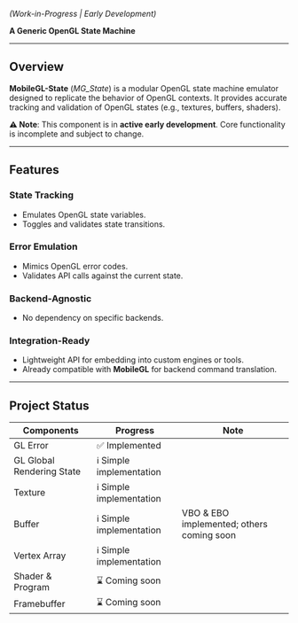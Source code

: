 *(Work-in-Progress | Early Development)*  

**A Generic OpenGL State Machine**  

---

## Overview  
**MobileGL-State** (*MG_State*) is a modular OpenGL state machine emulator designed to replicate the behavior of OpenGL contexts. It provides accurate tracking and validation of OpenGL states (e.g., textures, buffers, shaders).  

**⚠️ Note**: This component is in **active early development**. Core functionality is incomplete and subject to change.  

---

## Features  

### **State Tracking**  
- Emulates OpenGL state variables.
- Toggles and validates state transitions.  

### **Error Emulation**  
- Mimics OpenGL error codes.
- Validates API calls against the current state.

### **Backend-Agnostic**  
- No dependency on specific backends.

### **Integration-Ready**  
- Lightweight API for embedding into custom engines or tools.  
- Already compatible with **MobileGL** for backend command translation.  

---

## Project Status

| Components                      | Progress                      | Note                                      |
|---------------------------------|-------------------------------|-------------------------------------------|
| GL Error                        | ✅ Implemented                |                                           |
| GL Global Rendering State       | ℹ️ Simple implementation      |                                           |
| Texture                         | ℹ️ Simple implementation      |                                           |
| Buffer                          | ℹ️ Simple implementation      | VBO & EBO implemented; others coming soon |
| Vertex Array                    | ℹ️ Simple implementation      |                                           |
| Shader & Program                | ⌛ Coming soon                |                                           |
| Framebuffer                     | ⌛ Coming soon                |                                           |